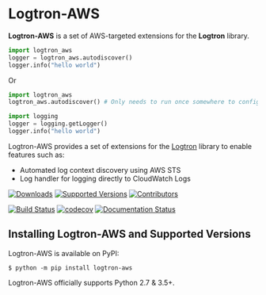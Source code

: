 # Logtron-AWS

**Logtron-AWS** is a set of AWS-targeted extensions for the **Logtron** library.

```python
import logtron_aws
logger = logtron_aws.autodiscover()
logger.info("hello world")
```

Or

```python
import logtron_aws
logtron_aws.autodiscover() # Only needs to run once somewhere to configure the root logger

import logging
logger = logging.getLogger()
logger.info("hello world")
```

Logtron-AWS provides a set of extensions for the [Logtron](https://github.com/ilija1/logtron/) library to enable features such as:

- Automated log context discovery using AWS STS
- Log handler for logging directly to CloudWatch Logs

[![Downloads](https://pepy.tech/badge/logtron-aws/month)](https://pepy.tech/project/logtron-aws/month)
[![Supported Versions](https://img.shields.io/pypi/pyversions/logtron-aws.svg)](https://pypi.org/project/logtron-aws)
[![Contributors](https://img.shields.io/github/contributors/ilija1/logtron-aws.svg)](https://github.com/ilija1/logtron-aws/graphs/contributors)

[![Build Status](https://travis-ci.org/ilija1/logtron-aws.svg?branch=master)](https://travis-ci.org/ilija1/logtron-aws)
[![codecov](https://codecov.io/gh/ilija1/logtron-aws/branch/master/graph/badge.svg)](https://codecov.io/gh/ilija1/logtron-aws)
[![Documentation Status](https://readthedocs.org/projects/logtron-aws/badge/?version=latest)](https://logtron-aws.readthedocs.io/en/latest/?badge=latest)

## Installing Logtron-AWS and Supported Versions

Logtron-AWS is available on PyPI:

```shell
$ python -m pip install logtron-aws
```

Logtron-AWS officially supports Python 2.7 & 3.5+.

